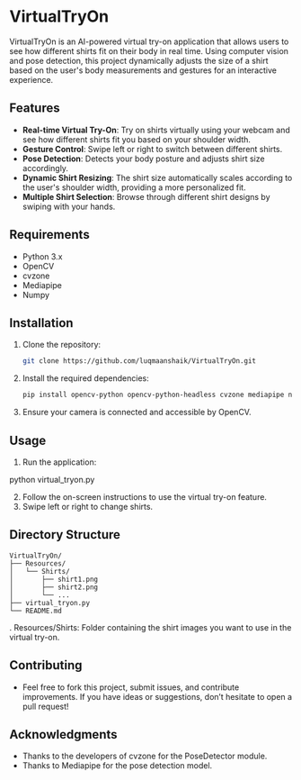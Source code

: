 # VirtualTryOn

VirtualTryOn is an AI-powered virtual try-on application that allows users to see how different shirts fit on their body in real time. Using computer vision and pose detection, this project dynamically adjusts the size of a shirt based on the user's body measurements and gestures for an interactive experience.

## Features

- **Real-time Virtual Try-On**: Try on shirts virtually using your webcam and see how different shirts fit you based on your shoulder width.
- **Gesture Control**: Swipe left or right to switch between different shirts.
- **Pose Detection**: Detects your body posture and adjusts shirt size accordingly.
- **Dynamic Shirt Resizing**: The shirt size automatically scales according to the user's shoulder width, providing a more personalized fit.
- **Multiple Shirt Selection**: Browse through different shirt designs by swiping with your hands.

## Requirements

- Python 3.x
- OpenCV
- cvzone
- Mediapipe
- Numpy

## Installation

1. Clone the repository:
   ```bash
   git clone https://github.com/luqmaanshaik/VirtualTryOn.git
2. Install the required dependencies:
   ```bash
   pip install opencv-python opencv-python-headless cvzone mediapipe numpy

3. Ensure your camera is connected and accessible by OpenCV.
## Usage
1. Run the application:

python virtual_tryon.py

2. Follow the on-screen instructions to use the virtual try-on feature.
3. Swipe left or right to change shirts.

## Directory Structure
 ```
VirtualTryOn/
├── Resources/
│   └── Shirts/
│       ├── shirt1.png
│       ├── shirt2.png
│       └── ...
├── virtual_tryon.py
└── README.md
 ```
. Resources/Shirts: Folder containing the shirt images you want to use in the virtual try-on.

## Contributing
- Feel free to fork this project, submit issues, and contribute improvements. If you have ideas or suggestions, don’t hesitate to open a pull request!

## Acknowledgments
- Thanks to the developers of cvzone for the PoseDetector module.
- Thanks to Mediapipe for the pose detection model.
